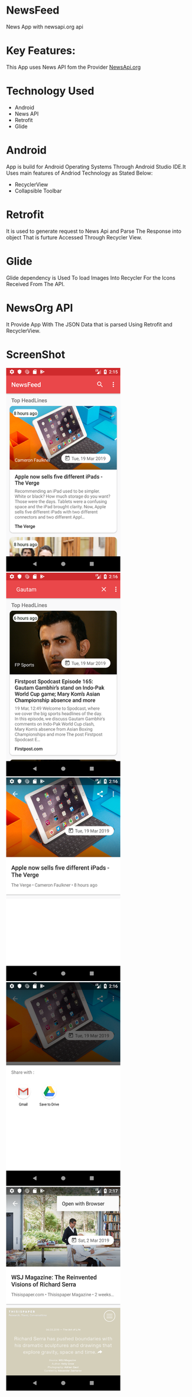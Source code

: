 # NewsFeed
News App with newsapi.org api

# Key Features:
This App uses News API fom the Provider <a href="https://newsapi.org/">NewsApi.org</a><br>

# Technology Used
<ul>
  <li>Android</li>
  <li>News API</li>
  <li>Retrofit</li>
  <li>Glide</li>
</ul>

# Android
App is build for Android Operating Systems Through Android Studio IDE.It Uses main features of Andriod Technology as Stated Below:

<ul>
<li>RecyclerView</li>
<li>Collapsible Toolbar</li>
</ul>

# Retrofit
It is used to generate request to News Api and Parse The Response into object That is furture Accessed Through Recycler View.

# Glide
Glide dependency is Used To load Images Into Recycler For the Icons Received From The API.

# NewsOrg API
It Provide App With The JSON Data that is parsed Using Retrofit and RecyclerView.

# ScreenShot
<div>
<img src="https://github.com/Sanjeevsky/NewsFeed/raw/2988d44e5bee615c995ac06f2e8435453682e5ad/app/src/main/java/com/example/sanjeev/newsfeed/demo/1.png" height=550px >
<img src="https://github.com/Sanjeevsky/NewsFeed/raw/2988d44e5bee615c995ac06f2e8435453682e5ad/app/src/main/java/com/example/sanjeev/newsfeed/demo/2.png" height=550px >
<img src="https://github.com/Sanjeevsky/NewsFeed/raw/2988d44e5bee615c995ac06f2e8435453682e5ad/app/src/main/java/com/example/sanjeev/newsfeed/demo/3.png" height=550px >
<img src="https://github.com/Sanjeevsky/NewsFeed/raw/2988d44e5bee615c995ac06f2e8435453682e5ad/app/src/main/java/com/example/sanjeev/newsfeed/demo/4.png" height=550px >
<img src="https://github.com/Sanjeevsky/NewsFeed/raw/2988d44e5bee615c995ac06f2e8435453682e5ad/app/src/main/java/com/example/sanjeev/newsfeed/demo/5.png" height=550px ></div>
